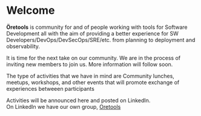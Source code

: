 # Welcome

**Öretools** is community for and of people working with tools for Software Development all with the aim of providing a better experience for SW Developers/DevOps/DevSecOps/SRE/etc. from planning to deployment and observability.  

It is time for the next take on our community. We are in the process of inviting new members to join us. More information will follow soon.  

The type of activities that we have in mind are Community lunches, meetups, workshops, and other events that will promote exchange of experiences betweeen participants

Activities will be announced here and posted on LinkedIn.  
On LinkedIn we have our own group, [Oretools][oretools-group]  

[oretools-group]: https://www.linkedin.com/groups/14325527/

